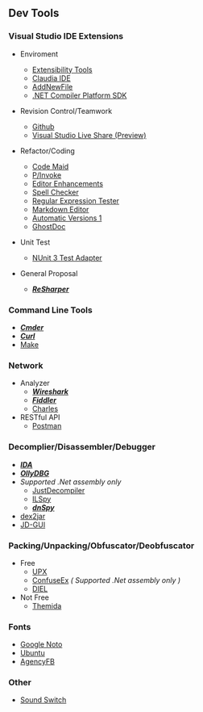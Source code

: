 ## Dev Tools

### Visual Studio IDE Extensions
- Enviroment
  - [Extensibility Tools](https://marketplace.visualstudio.com/items?itemName=MadsKristensen.ExtensibilityTools)
  - [Claudia IDE](https://marketplace.visualstudio.com/items?itemName=kbuchi.ClaudiaIDE)
  - [AddNewFile](https://marketplace.visualstudio.com/items?itemName=MadsKristensen.AddNewFile)
  - [.NET Compiler Platform SDK](https://marketplace.visualstudio.com/items?itemName=VisualStudioProductTeam.NETCompilerPlatformSDK)
  
- Revision Control/Teamwork
  - [Github](https://marketplace.visualstudio.com/items?itemName=GitHub.GitHubExtensionforVisualStudio)
  - [Visual Studio Live Share (Preview)](https://marketplace.visualstudio.com/items?itemName=MS-vsliveshare.vsls-vs)
  
- Refactor/Coding
  - [Code Maid](https://marketplace.visualstudio.com/items?itemName=SteveCadwallader.CodeMaid)
  - [P/Invoke](https://marketplace.visualstudio.com/items?itemName=vs-publisher-306627.PInvokenetVisualStudioExtension)
  - [Editor Enhancements](https://marketplace.visualstudio.com/items?itemName=MadsKristensen.EditorEnhancements)
  - [Spell Checker](https://marketplace.visualstudio.com/items?itemName=EWoodruff.VisualStudioSpellCheckerVS2017andLater)
  - [Regular Expression Tester](https://marketplace.visualstudio.com/items?itemName=AndreasAndersen.RegularExpressionTesterExtension)
  - [Markdown Editor](https://marketplace.visualstudio.com/items?itemName=MadsKristensen.MarkdownEditor)
  - [Automatic Versions 1](https://marketplace.visualstudio.com/items?itemName=PrecisionInfinity.AutomaticVersions)
  - [GhostDoc](https://marketplace.visualstudio.com/items?itemName=sergeb.GhostDoc)
  
- Unit Test
  - [NUnit 3 Test Adapter](https://marketplace.visualstudio.com/items?itemName=NUnitDevelopers.NUnit3TestAdapter)
  
- General Proposal
  - ***[ReSharper](https://www.jetbrains.com/resharper/)***

### Command Line Tools
- ***[Cmder](http://cmder.net/)***
- ***[Curl](https://curl.haxx.se/download.html)***
- [Make](http://gnuwin32.sourceforge.net/packages/make.htm)

### Network
- Analyzer
  - ***[Wireshark](https://www.wireshark.org/download.html)***
  - ***[Fiddler](https://www.telerik.com/fiddler)***
  - [Charles](https://www.charlesproxy.com/download/)
- RESTful API
  - [Postman](https://www.getpostman.com/)

### Decomplier/Disassembler/Debugger
- ***[IDA](https://www.hex-rays.com/products/ida/support/download.shtml)***
- ***[OllyDBG](http://www.ollydbg.de/)***
- *Supported .Net assembly only*
  - [JustDecompiler](https://www.telerik.com/products/decompiler.aspx)
  - [ILSpy](https://github.com/icsharpcode/ILSpy/releases)
  - ***[dnSpy](https://github.com/0xd4d/dnSpy/releases)***
- [dex2jar](https://github.com/pxb1988/dex2jar)
- [JD-GUI](https://github.com/java-decompiler/jd-gui/releases)
  
### Packing/Unpacking/Obfuscator/Deobfuscator  
- Free
  - [UPX](https://github.com/upx/upx/releases/)
  - [ConfuseEx](https://github.com/yck1509/ConfuserEx) *( Supported .Net assembly only )*
  - [DIEL](http://ntinfo.biz/index.html)
- Not Free
  - [Themida](https://www.oreans.com/downloads.php)
  
### Fonts
- [Google Noto](https://www.google.com/get/noto/)
- [Ubuntu](https://fonts.google.com/specimen/Ubuntu)
- [AgencyFB](http://allfont.net/download/agency-fb/)

### Other
- [Sound Switch](https://soundswitch.aaflalo.me/)
